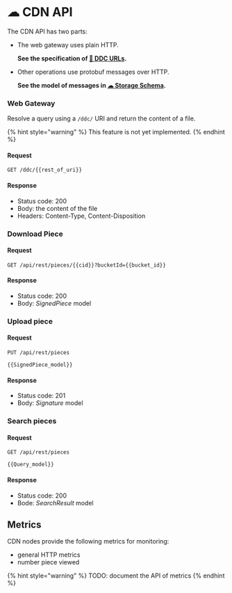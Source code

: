 # ☁ CDN API

The CDN API has two parts:

* The web gateway uses plain HTTP.

  **See the specification of [🔗 DDC URLs](ddc-url.md).**

* Other operations use protobuf messages over HTTP.

  **See the model of messages in [☁ Storage Schema](storage-schema.md).**


### Web Gateway

Resolve a query using a `/ddc/` URI and return the content of a file.

{% hint style="warning" %} This feature is not yet implemented. {% endhint %}

#### Request
```http
GET /ddc/{{rest_of_uri}}
```

#### Response
* Status code: 200
* Body: the content of the file
* Headers: Content-Type, Content-Disposition


### Download Piece

#### Request

```http
GET /api/rest/pieces/{{cid}}?bucketId={{bucket_id}}
```

#### Response

* Status code: 200
* Body: _SignedPiece_ model

### Upload piece

#### Request

```http
PUT /api/rest/pieces

{{SignedPiece_model}}
```

#### Response

* Status code: 201
* Body: _Signature_ model

### Search pieces

#### Request

```http
GET /api/rest/pieces

{{Query_model}}
```

#### Response

* Status code: 200
* Bode: _SearchResult_ model


## Metrics

CDN nodes provide the following metrics for monitoring:

* general HTTP metrics
* number piece viewed

{% hint style="warning" %} TODO: document the API of metrics
{% endhint %}
